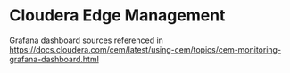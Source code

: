 # Cloudera Edge Management

Grafana dashboard sources referenced in https://docs.cloudera.com/cem/latest/using-cem/topics/cem-monitoring-grafana-dashboard.html


